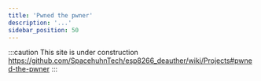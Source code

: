 ```yaml
---
title: 'Pwned the pwner'
description: '...'
sidebar_position: 50
---
```


:::caution
This site is under construction
https://github.com/SpacehuhnTech/esp8266_deauther/wiki/Projects#pwned-the-pwner
:::